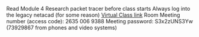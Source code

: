 Read Module 4
Research packet tracer before class starts
Always log into the legacy netacad (for some reason)
[Virtual Class link](https://usg01.safelinks.protection.office365.us/?url=https%3A%2F%2Fprofessorbarron-141.my.webex.com%2Fprofessorbarron-141.my%2Fj.php%3FMTID%3Dm549cd415933f4bbc90ec3b69d26e1973&data=05%7C02%7Cvictoria.livingston%40usmc.mil%7C0f51016e2410436a127308dc46d4191)
Room Meeting number (access code): 2635 006 9388 
Meeting password: S3x2zUNS3Yw (73929867 from phones and video systems)
